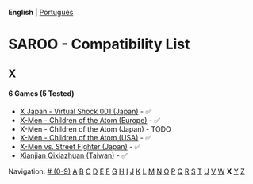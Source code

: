 **English** | [Português](../pt-br/X.md)

# SAROO - Compatibility List

## X

#### 6 Games (5 Tested)

- [X Japan - Virtual Shock 001 (Japan)](../../../Regions/Retails/Japan/GS-9023/01/README.md) - :white_check_mark:
- [X-Men - Children of the Atom (Europe)](../../../Regions/Retails/Europe/T-8108H-50/01/README.md) - :white_check_mark:
- X-Men - Children of the Atom (Japan) - TODO
- [X-Men - Children of the Atom (USA)](../../../Regions/Retails/USA/T-8108H/01/README.md) - :white_check_mark:
- [X-Men vs. Street Fighter (Japan)](../../../Regions/Retails/Japan/T-1226G/01/README.md) - :white_check_mark:
- [Xianjian Qixiazhuan (Taiwan)](../../../Regions/Retails/Taiwan/T-37401H/01/README.md) - :white_check_mark:

Navigation:
[# (0-9)](./09.md) [A](./A.md) [B](./B.md) [C](./C.md) [D](./D.md) [E](./E.md) [F](./F.md) [G](./G.md) [H](./H.md) [I](./I.md) [J](./J.md) [K](./K.md) [L](./L.md) [M](./M.md) [N](./N.md) [O](./O.md) [P](./P.md) [Q](./Q.md) [R](./R.md) [S](./S.md) [T](./T.md) [U](./U.md) [V](./V.md) [W](./W.md) **X** [Y](./Y.md) [Z](./Z.md)
